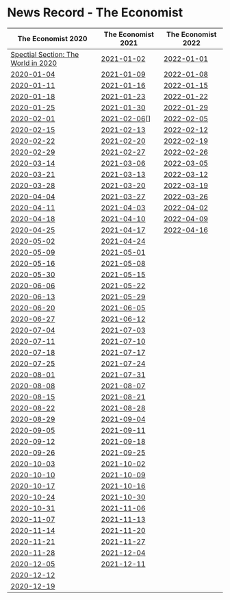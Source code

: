 # News Record - The Economist

| The Economist 2020                                    | The Economist 2021         | The Economist 2022       |
| ----------------------------------------------------- | -------------------------- | ------------------------ |
| [Spectial Section: The World in 2020](TheWorldin2020) | [2021-01-02](2021-01-02)   | [2022-01-01](2022-01-01) |
| [2020-01-04](2020-01-04)                              | [2021-01-09](2021-01-09)   | [2022-01-08](2022-01-08) |
| [2020-01-11](2020-01-11)                              | [2021-01-16](2021-01-16)   | [2022-01-15](2022-01-15) |
| [2020-01-18](2020-01-18)                              | [2021-01-23](2021-01-23)   | [2022-01-22](2022-01-22) |
| [2020-01-25](2020-01-25)                              | [2021-01-30](2021-01-30)   | [2022-01-29](2022-01-29) |
| [2020-02-01](2020-02-01)                              | [2021-02-06](2021-02-06)[] | [2022-02-05](2022-02-05) |
| [2020-02-15](2020-02-15)                              | [2021-02-13](2021-02-13)   | [2022-02-12](2022-02-12) |
| [2020-02-22](2020-02-22)                              | [2021-02-20](2021-02-20)   | [2022-02-19](2022-02-19) |
| [2020-02-29](2020-02-29)                              | [2021-02-27](2021-02-27)   | [2022-02-26](2022-02-26) |
| [2020-03-14](2020-03-14)                              | [2021-03-06](2021-03-06)   | [2022-03-05](2022-03-05) |
| [2020-03-21](2020-03-21)                              | [2021-03-13](2021-03-13)   | [2022-03-12](2022-03-12) |
| [2020-03-28](2020-03-28)                              | [2021-03-20](2021-03-20)   | [2022-03-19](2022-03-19) |
| [2020-04-04](2020-04-04)                              | [2021-03-27](2021-03-27)   | [2022-03-26](2022-03-26) |
| [2020-04-11](2020-04-11)                              | [2021-04-03](2021-04-03)   | [2022-04-02](2022-04-02) |
| [2020-04-18](2020-04-18)                              | [2021-04-10](2021-04-10)   | [2022-04-09](2022-04-09) |
| [2020-04-25](2020-04-25)                              | [2021-04-17](2021-04-17)   | [2022-04-16](2022-04-16) |
| [2020-05-02](2020-05-02)                              | [2021-04-24](2021-04-24)   |                          |
| [2020-05-09](2020-05-09)                              | [2021-05-01](2021-05-01)   |                          |
| [2020-05-16](2020-05-16)                              | [2021-05-08](2021-05-08)   |                          |
| [2020-05-30](2020-05-30)                              | [2021-05-15](2021-05-15)   |                          |
| [2020-06-06](2020-06-06)                              | [2021-05-22](2021-05-22)   |                          |
| [2020-06-13](2020-06-13)                              | [2021-05-29](2021-05-29)   |                          |
| [2020-06-20](2020-06-20)                              | [2021-06-05](2021-06-05)   |                          |
| [2020-06-27](2020-06-27)                              | [2021-06-12](2021-06-12)   |                          |
| [2020-07-04](2020-07-04)                              | [2021-07-03](2021-07-03)   |                          |
| [2020-07-11](2020-07-11)                              | [2021-07-10](2021-07-10)   |                          |
| [2020-07-18](2020-07-18)                              | [2021-07-17](2021-07-17)   |                          |
| [2020-07-25](2020-07-25)                              | [2021-07-24](2021-07-24)   |                          |
| [2020-08-01](2020-08-01)                              | [2021-07-31](2021-07-31)   |                          |
| [2020-08-08](2020-08-08)                              | [2021-08-07](2021-08-07)   |                          |
| [2020-08-15](2020-08-15)                              | [2021-08-21](2021-08-21)   |                          |
| [2020-08-22](2020-08-22)                              | [2021-08-28](2021-08-28)   |                          |
| [2020-08-29](2020-08-29)                              | [2021-09-04](2021-09-04)   |                          |
| [2020-09-05](2020-09-05)                              | [2021-09-11](2021-09-11)   |                          |
| [2020-09-12](2020-09-12)                              | [2021-09-18](2021-09-18)   |                          |
| [2020-09-26](2020-09-26)                              | [2021-09-25](2021-09-25)   |                          |
| [2020-10-03](2020-10-03)                              | [2021-10-02](2021-10-02)   |                          |
| [2020-10-10](2020-10-10)                              | [2021-10-09](2021-10-09)   |                          |
| [2020-10-17](2020-10-17)                              | [2021-10-16](2021-10-16)   |                          |
| [2020-10-24](2020-10-24)                              | [2021-10-30](2021-10-30)   |                          |
| [2020-10-31](2020-10-31)                              | [2021-11-06](2021-11-06)   |                          |
| [2020-11-07](2020-11-07)                              | [2021-11-13](2021-11-13)   |                          |
| [2020-11-14](2020-11-14)                              | [2021-11-20](2021-11-20)   |                          |
| [2020-11-21](2020-11-21)                              | [2021-11-27](2021-11-27)   |                          |
| [2020-11-28](2020-11-28)                              | [2021-12-04](2021-12-04)   |                          |
| [2020-12-05](2020-12-05)                              | [2021-12-11](2021-12-11)   |                          |
| [2020-12-12](2020-12-12)                              |                            |                          |
| [2020-12-19](2020-12-19)                              |                            |                          |
